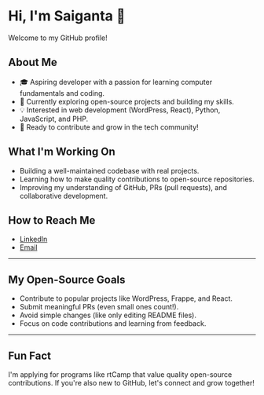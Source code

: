 # Hi, I'm Saiganta 👋

Welcome to my GitHub profile!

## About Me

- 🎓 Aspiring developer with a passion for learning computer fundamentals and coding.
- 🌱 Currently exploring open-source projects and building my skills.
- 💡 Interested in web development (WordPress, React), Python, JavaScript, and PHP.
- 🚀 Ready to contribute and grow in the tech community!

## What I'm Working On

- Building a well-maintained codebase with real projects.
- Learning how to make quality contributions to open-source repositories.
- Improving my understanding of GitHub, PRs (pull requests), and collaborative development.

## How to Reach Me

- [LinkedIn](#) <!-- Add your LinkedIn link here -->
- [Email](mailto:your-email@example.com) <!-- Add your email here -->

---

## My Open-Source Goals

- Contribute to popular projects like WordPress, Frappe, and React.
- Submit meaningful PRs (even small ones count!).
- Avoid simple changes (like only editing README files).
- Focus on code contributions and learning from feedback.

---

## Fun Fact

I'm applying for programs like rtCamp that value quality open-source contributions. If you're also new to GitHub, let's connect and grow together!

